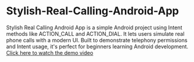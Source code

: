 # Stylish-Real-Calling-Android-App
Stylish Real Calling Android App is a simple Android project using Intent methods like ACTION_CALL and ACTION_DIAL. It lets users simulate real phone calls with a modern UI. Built to demonstrate telephony permissions and Intent usage, it's perfect for beginners learning Android development.
[Click here to watch the demo video](Screenrecording.Stylish-Callig-Android-App2)
